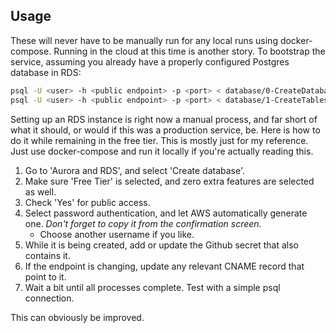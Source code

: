 ## Usage

These will never have to be manually run for any local runs using docker-compose.  Running in the cloud at this time is another story.  To bootstrap the service, assuming you already have a properly configured Postgres database in RDS:

```bash
psql -U <user> -h <public endpoint> -p <port> < database/0-CreateDatabase.sql 
psql -U <user> -h <public endpoint> -p <port> < database/1-CreateTables.sql 
```

Setting up an RDS instance is right now a manual process, and far short of what it should, or would if this was a production service, be.  Here is how to do it while remaining in the free tier.  This is mostly just for my reference.  Just use docker-compose and run it locally if you're actually reading this.

1. Go to 'Aurora and RDS', and select 'Create database'.
1. Make sure 'Free Tier' is selected, and zero extra features are selected as well.
1. Check 'Yes' for public access.
1. Select password authentication, and let AWS automatically generate one.  _Don't forget to copy it from the confirmation screen._
    - Choose another username if you like.
1. While it is being created, add or update the Github secret that also contains it.
1. If the endpoint is changing, update any relevant CNAME record that point to it.
1. Wait a bit until all processes complete.  Test with a simple psql connection.

This can obviously be improved.
